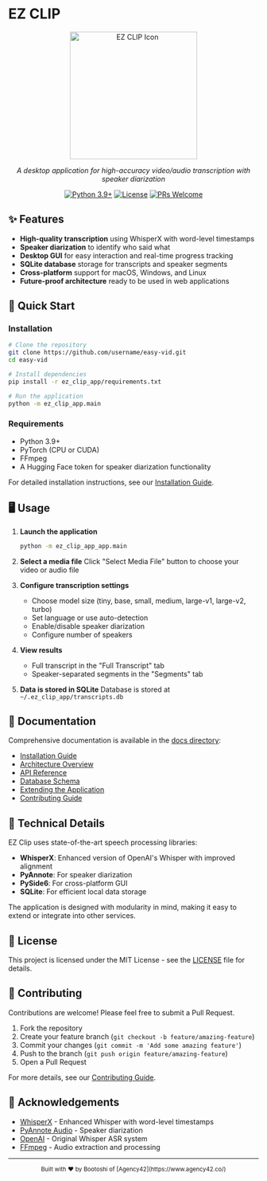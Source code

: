 # EZ CLIP

<div align="center">

  <img src="https://github.com/user-attachments/assets/6f565be8-5968-4163-830b-5812e870e127" 
       alt="EZ CLIP Icon"
       width="256">

*A desktop application for high-accuracy video/audio transcription with speaker diarization*

[![Python 3.9+](https://img.shields.io/badge/python-3.9+-blue.svg)](https://www.python.org/downloads/)
[![License](https://img.shields.io/github/license/kingbootoshi/ez-clip)](https://github.com/kingbootoshi/ez-clip/blob/main/LICENSE)
[![PRs Welcome](https://img.shields.io/badge/PRs-welcome-brightgreen.svg)](https://github.com/kingbootoshi/ez-clip/pulls)

</div>

## ✨ Features

- **High-quality transcription** using WhisperX with word-level timestamps
- **Speaker diarization** to identify who said what
- **Desktop GUI** for easy interaction and real-time progress tracking
- **SQLite database** storage for transcripts and speaker segments
- **Cross-platform** support for macOS, Windows, and Linux
- **Future-proof architecture** ready to be used in web applications

## 🚀 Quick Start

### Installation

```bash
# Clone the repository
git clone https://github.com/username/easy-vid.git
cd easy-vid

# Install dependencies
pip install -r ez_clip_app/requirements.txt

# Run the application
python -m ez_clip_app.main
```

### Requirements

- Python 3.9+
- PyTorch (CPU or CUDA)
- FFmpeg
- A Hugging Face token for speaker diarization functionality

For detailed installation instructions, see our [Installation Guide](docs/installation.md).

## 🖥️ Usage

1. **Launch the application**
   ```bash
   python -m ez_clip_app_app.main
   ```

2. **Select a media file**
   Click "Select Media File" button to choose your video or audio file

3. **Configure transcription settings**
   - Choose model size (tiny, base, small, medium, large-v1, large-v2, turbo)
   - Set language or use auto-detection
   - Enable/disable speaker diarization
   - Configure number of speakers

4. **View results**
   - Full transcript in the "Full Transcript" tab
   - Speaker-separated segments in the "Segments" tab

5. **Data is stored in SQLite**
   Database is stored at `~/.ez_clip_app/transcripts.db`

## 📖 Documentation

Comprehensive documentation is available in the [docs directory](docs/):

- [Installation Guide](docs/installation.md)
- [Architecture Overview](docs/architecture.md)
- [API Reference](docs/api.md)
- [Database Schema](docs/database.md)
- [Extending the Application](docs/extending.md)
- [Contributing Guide](docs/contributing.md)

## 🧪 Technical Details

EZ Clip uses state-of-the-art speech processing libraries:

- **WhisperX**: Enhanced version of OpenAI's Whisper with improved alignment
- **PyAnnote**: For speaker diarization
- **PySide6**: For cross-platform GUI
- **SQLite**: For efficient local data storage

The application is designed with modularity in mind, making it easy to extend or integrate into other services.

## 📜 License

This project is licensed under the MIT License - see the [LICENSE](LICENSE) file for details.

## 🤝 Contributing

Contributions are welcome! Please feel free to submit a Pull Request.

1. Fork the repository
2. Create your feature branch (`git checkout -b feature/amazing-feature`)
3. Commit your changes (`git commit -m 'Add some amazing feature'`)
4. Push to the branch (`git push origin feature/amazing-feature`)
5. Open a Pull Request

For more details, see our [Contributing Guide](docs/contributing.md).

## 🙏 Acknowledgements

- [WhisperX](https://github.com/m-bain/whisperX) - Enhanced Whisper with word-level timestamps
- [PyAnnote Audio](https://github.com/pyannote/pyannote-audio) - Speaker diarization
- [OpenAI](https://openai.com) - Original Whisper ASR system
- [FFmpeg](https://ffmpeg.org) - Audio extraction and processing

---

<div align="center">
  <sub>Built with ❤️ by Bootoshi of [Agency42](https://www.agency42.co/)</sub>
</div>
